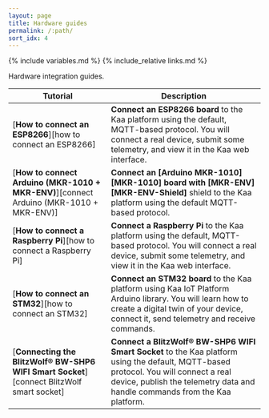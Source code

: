 ```yaml
---
layout: page
title: Hardware guides
permalink: /:path/
sort_idx: 4
---
```


{% include variables.md %}
{% include_relative links.md %}

Hardware integration guides.

| **Tutorial**                                                                              | **Description**                                                                                                                                                                                                                |
| ----------------------------------------------------------------------------------------- | ------------------------------------------------------------------------------------------------------------------------------------------------------------------------------------------------------------------------------ |
| [**How to connect an ESP8266**][how to connect an ESP8266]                                | **Connect an ESP8266 board** to the Kaa platform using the default, MQTT-based protocol. You will connect a real device, submit some telemetry, and view it in the Kaa web interface.                                          |
| [**How to connect Arduino (MKR-1010 + MKR-ENV)**][connect Arduino (MKR-1010 + MKR-ENV)]   | **Connect an [Arduino MKR-1010][MKR-1010] board with [MKR-ENV][MKR-ENV-Shield]** shield to the Kaa platform using the default MQTT-based protocol.                                                                             |
| [**How to connect a Raspberry Pi**][how to connect a Raspberry Pi]                        | **Connect a Raspberry Pi** to the Kaa platform using the default, MQTT-based protocol. You will connect a real device, submit some telemetry, and view it in the Kaa web interface.                                            |
| [**How to connect an STM32**][how to connect an STM32]                                    | **Connect an STM32 board** to the Kaa platform using Kaa IoT Platform Arduino library. You will learn how to create a digital twin of your device, connect it, send telemetry and receive commands.                            |
| [**Connecting the BlitzWolf® BW-SHP6 WIFI Smart Socket**][connect BlitzWolf smart socket] | **Connect a BlitzWolf® BW-SHP6 WIFI Smart Socket** to the Kaa platform using the default, MQTT-based protocol. You will connect a real device, publish the telemetry data and handle commands from the Kaa platform.           |
